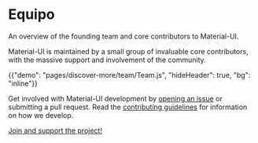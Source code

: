 # Equipo

<p class="description">An overview of the founding team and core contributors to Material-UI.</p>

Material-UI is maintained by a small group of invaluable core contributors, with the massive support and involvement of the community.

{{"demo": "pages/discover-more/team/Team.js", "hideHeader": true, "bg": "inline"}}

Get involved with Material-UI development by [opening an issue](https://github.com/Foso/material-ui/issues/new) or submitting a pull request. Read the [contributing guidelines](https://github.com/Foso/material-ui/blob/master/CONTRIBUTING.md) for information on how we develop.

[Join and support the project!](/getting-started/faq/#material-ui-is-awesome-how-can-i-support-the-project)
